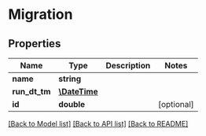 # Migration

## Properties
Name | Type | Description | Notes
------------ | ------------- | ------------- | -------------
**name** | **string** |  | 
**run_dt_tm** | [**\DateTime**](\DateTime.md) |  | 
**id** | **double** |  | [optional] 

[[Back to Model list]](../README.md#documentation-for-models) [[Back to API list]](../README.md#documentation-for-api-endpoints) [[Back to README]](../README.md)


